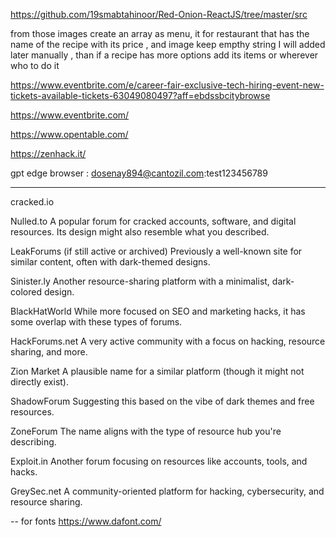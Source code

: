 https://github.com/19smabtahinoor/Red-Onion-ReactJS/tree/master/src



from those images create an array as menu, it for restaurant that has the name of the recipe with its price , and image keep empthy string I will added later manually , than if a recipe has more options  add its items or wherever who to do it


https://www.eventbrite.com/e/career-fair-exclusive-tech-hiring-event-new-tickets-available-tickets-63049080497?aff=ebdssbcitybrowse

https://www.eventbrite.com/

https://www.opentable.com/


https://zenhack.it/

gpt edge browser : dosenay894@cantozil.com:test123456789

---
cracked.io

Nulled.to
A popular forum for cracked accounts, software, and digital resources. Its design might also resemble what you described.

LeakForums (if still active or archived)
Previously a well-known site for similar content, often with dark-themed designs.

Sinister.ly
Another resource-sharing platform with a minimalist, dark-colored design.

BlackHatWorld
While more focused on SEO and marketing hacks, it has some overlap with these types of forums.

HackForums.net
A very active community with a focus on hacking, resource sharing, and more.

Zion Market
A plausible name for a similar platform (though it might not directly exist).

ShadowForum
Suggesting this based on the vibe of dark themes and free resources.

ZoneForum
The name aligns with the type of resource hub you're describing.

Exploit.in
Another forum focusing on resources like accounts, tools, and hacks.

GreySec.net
A community-oriented platform for hacking, cybersecurity, and resource sharing.



-- for fonts 
https://www.dafont.com/